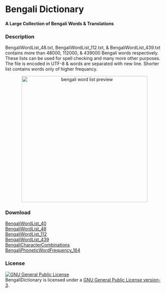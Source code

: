 # Bengali Dictionary
#### A Large Collection of Bengali Words & Translations

### Description
BengaliWordList\_48.txt, BengaliWordList\_112.txt, & BengaliWordList\_439.txt contains more than 48000, 112000, & 439000 Bengali words respectively. These lists can be used for spell checking and many more other purposes. The file is encoded in UTF-8 & words are separated with new line. Shorter list contains words only of higher frequancy.

<div align="center">
  <img src="https://cloud.githubusercontent.com/assets/5456665/19994067/c1d80750-a274-11e6-8160-2af151f5e966.png" height="400" width=auto title="bengali word list preview" />
</div>
 
### Download
[BengaliWordList\_40](https://github.com/MinhasKamal/BengaliWordList/raw/download/BengaliWordList_40.rar) <br />
[BengaliWordList\_48](https://github.com/MinhasKamal/BengaliWordList/raw/download/BengaliWordList_48.rar) <br />
[BengaliWordList\_112](https://github.com/MinhasKamal/BengaliWordList/raw/download/BengaliWordList_112.rar) <br />
[BengaliWordList\_439](https://github.com/MinhasKamal/BengaliWordList/raw/download/BengaliWordList_439.rar) <br />
[BengaliCharacterCombinations](https://github.com/MinhasKamal/BengaliWordList/raw/download/BengaliCharacterCombinations.rar) <br />
[BengaliPhoneticWordFrequency\_164](https://github.com/MinhasKamal/BengaliWordList/raw/download/BengaliPhoneticWordFrequency_164.rar) <br />

### License
<a rel="license" href="http://www.gnu.org/licenses/gpl.html"><img alt="GNU General Public License" style="border-width:0" src="http://www.gnu.org/graphics/gplv3-88x31.png" /></a><br/>BengaliDictionary is licensed under a <a rel="license" href="http://www.gnu.org/licenses/gpl.html">GNU General Public License version-3</a>.
